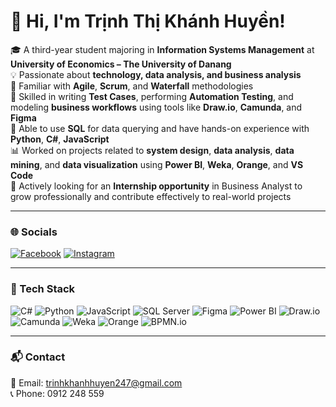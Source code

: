 <h1 align="left">👋 Hi, I'm Trịnh Thị Khánh Huyền!</h1>

🎓 A third-year student majoring in **Information Systems Management** at **University of Economics – The University of Danang**  
💡 Passionate about **technology, data analysis, and business analysis**  
🧩 Familiar with **Agile**, **Scrum**, and **Waterfall** methodologies  
🧪 Skilled in writing **Test Cases**, performing **Automation Testing**, and modeling **business workflows** using tools like **Draw.io**, **Camunda**, and **Figma**  
🧠 Able to use **SQL** for data querying and have hands-on experience with **Python**, **C#**, **JavaScript**  
📊 Worked on projects related to **system design**, **data analysis**, **data mining**, and **data visualization** using **Power BI**, **Weka**, **Orange**, and **VS Code**  
🚀 Actively looking for an **Internship opportunity** in Business Analyst to grow professionally and contribute effectively to real-world projects  

---

### 🌐 Socials

[![Facebook](https://img.shields.io/badge/Facebook-1877F2?style=for-the-badge&logo=facebook&logoColor=white)](https://www.facebook.com/kemmilix/) [![Instagram](https://img.shields.io/badge/Instagram-E4405F?style=for-the-badge&logo=instagram&logoColor=white)](https://www.instagram.com/huyen_zz/?next=%2F)

---

### 🧰 Tech Stack

![C#](https://img.shields.io/badge/C%23-239120?style=for-the-badge&logo=c-sharp&logoColor=white)
![Python](https://img.shields.io/badge/Python-3776AB?style=for-the-badge&logo=python&logoColor=white)
![JavaScript](https://img.shields.io/badge/JavaScript-F7DF1E?style=for-the-badge&logo=javascript&logoColor=black)
![SQL Server](https://img.shields.io/badge/SQL_Server-CC2927?style=for-the-badge&logo=microsoftsqlserver&logoColor=white)
![Figma](https://img.shields.io/badge/Figma-F24E1E?style=for-the-badge&logo=figma&logoColor=white)
![Power BI](https://img.shields.io/badge/PowerBI-F2C811?style=for-the-badge&logo=powerbi&logoColor=black)
![Draw.io](https://img.shields.io/badge/Draw.io-F08705?style=for-the-badge&logo=diagrams.net&logoColor=white)
![Camunda](https://img.shields.io/badge/Camunda-EE0000?style=for-the-badge)
![Weka](https://img.shields.io/badge/Weka-5A5A5A?style=for-the-badge)
![Orange](https://img.shields.io/badge/Orange-FFA500?style=for-the-badge)
![BPMN.io](https://img.shields.io/badge/BPMN.io-2C9AB7?style=for-the-badge)

---

### 📬 Contact

📧 Email: [trinhkhanhhuyen247@gmail.com](mailto:trinhkhanhhuyen247@gmail.com)  
📞 Phone: 0912 248 559
